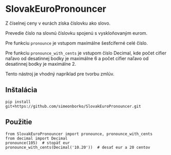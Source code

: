 # SlovakEuroPronouncer
Z číselnej ceny v eurách získa číslovku ako slovo.

Prevedie číslo na slovnú číslovku spojenú s vyskloňovaným eurom.

Pre funkciu `pronounce` je vstupom maximálne šesťciferné celé číslo.

Pre funkciu `pronounce_with_cents` je vstupom číslo Decimal, kde počet cifier naľavo od desatinnej bodky
je maximálne 6 a počet cifier naľavo od desatinnej bodky je maximálne 2.

Tento nástroj je vhodný napríklad pre tvorbu zmlúv.

## Inštalácia
```
pip install git+https://github.com/simeonborko/SlovakEuroPronouncer.git
```

## Použitie
```
from SlovakEuroPronouncer import pronounce, pronounce_with_cents
from decimal import Decimal
pronounce(105)  # stopäť eur
pronounce_with_cents(Decimal('10.20'))  # desať eur a 20 centov
```
